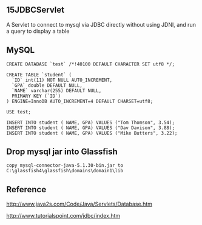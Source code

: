 15JDBCServlet
--------------

A Servlet to connect to mysql via JDBC directly without using JDNI, and run a query to display a table

MySQL
-----

	CREATE DATABASE `test` /*!40100 DEFAULT CHARACTER SET utf8 */;

	CREATE TABLE `student` (
	  `ID` int(11) NOT NULL AUTO_INCREMENT,
	  `GPA` double DEFAULT NULL,
	  `NAME` varchar(255) DEFAULT NULL,
	  PRIMARY KEY (`ID`)
	) ENGINE=InnoDB AUTO_INCREMENT=4 DEFAULT CHARSET=utf8;

	USE test;

	INSERT INTO student ( NAME, GPA) VALUES ("Tom Thomson", 3.54);
	INSERT INTO student ( NAME, GPA) VALUES ("Dav Davison", 3.88);
	INSERT INTO student ( NAME, GPA) VALUES ("Mike Butters", 3.22);


Drop mysql jar into Glassfish
-----------------------------

	copy mysql-connector-java-5.1.30-bin.jar to C:\glassfish4\glassfish\domains\domain1\lib
	
Reference
---------

http://www.java2s.com/Code/Java/Servlets/Database.htm

http://www.tutorialspoint.com/jdbc/index.htm

